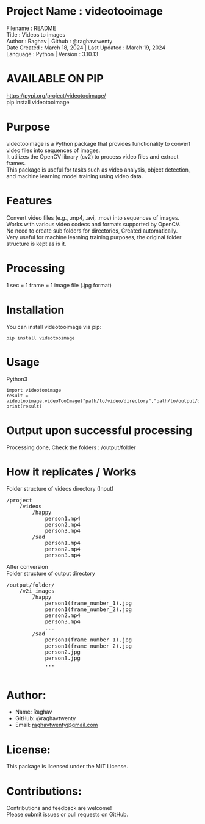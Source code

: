# Project Name : videotooimage
Filename : README <br>
Title : Videos to images <br>
Author : Raghav | Github : @raghavtwenty <br>
Date Created : March 18, 2024 | Last Updated : March 19, 2024 <br>
Language : Python | Version : 3.10.13 <br>

# AVAILABLE ON PIP
https://pypi.org/project/videotooimage/ <br>
pip install videotooimage


# Purpose
videotooimage is a Python package that provides functionality to convert video files into sequences of images. <br>
It utilizes the OpenCV library (cv2) to process video files and extract frames.  <br>
This package is useful for tasks such as video analysis, object detection, and machine learning model training using video data. <br>


# Features
Convert video files (e.g., .mp4, .avi, .mov) into sequences of images.<br>
Works with various video codecs and formats supported by OpenCV.<br>
No need to create sub folders for directories, Created automatically. <br>
Very useful for machine learning training purposes, the original folder structure is kept as is it.<br>

# Processing
1 sec = 1 frame = 1 image file (.jpg format)

# Installation
You can install videotooimage via pip:
```
pip install videotooimage
```

# Usage
Python3
```
import videotooimage
result = videotooimage.videoTooImage("path/to/video/directory","path/to/output/directory")
print(result)
```

# Output upon successful processing
Processing done, Check the folders : /output/folder <br>


# How it replicates / Works
Folder structure of videos directory (Input) <br>
<pre>
/project
    /videos
        /happy
            person1.mp4
            person2.mp4
            person3.mp4
        /sad
            person1.mp4
            person2.mp4
            person3.mp4
</pre>


After conversion <br>
Folder structure of output directory <br>
<pre>
/output/folder/
    /v2i_images
        /happy
            person1(frame_number_1).jpg
            person1(frame_number_2).jpg
            person2.mp4
            person3.mp4
            ...
        /sad
            person1(frame_number_1).jpg
            person1(frame_number_2).jpg
            person2.jpg
            person3.jpg
            ... <br>
</pre>


# Author:
- Name: Raghav <br>
- GitHub: @raghavtwenty <br>
- Email: raghavtwenty@gmail.com <br>

# License: <br>
This package is licensed under the MIT License. <br>

# Contributions:
Contributions and feedback are welcome! <br>
Please submit issues or pull requests on GitHub. <br>

